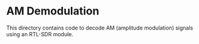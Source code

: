 # AM Demodulation

This directory contains code to decode AM (amplitude modulation) signals using an RTL-SDR module.
